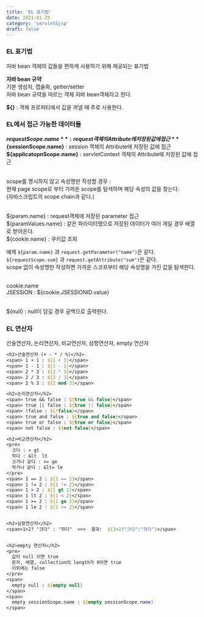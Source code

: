 ```yaml
---
title: 'EL 표기법'
date: 2021-01-25
category: 'servlet&jsp'
draft: false
---
```





### EL 표기법
자바 bean 객체의 값들을 편하게 사용하기 위해 제공되는 표기법  

**자바 bean 규약**  
기본 생성자, 캡슐화, getter/setter  
자바 bean 규약을 따르는 객체 자바 bean객체라고 한다.  

**${}** : 객체 프로퍼티에서 값을 꺼낼 때 주로 사용한다.  


### EL에서 접근 가능한 데이터들

**${requestScope.name}** : request 객체의 Attribute에 저장된 값에 접근  
**${sessionScope.name}** : session 객체의 Attribute에 저장된 값에 접근  
**${applicatopnScope.name}** : servletContext 객체의 Attribute에 저장된 값에 접근  
<br>


scope를 명시하지 않고 속성명만 작성할 경우 :  
현재 page scope로 부터 가까운 scope를 탐색하며 해당 속성의 값을 찾는다.  
(자바스크립트의 scope chain과 같다.)  
<br>


${param.name} : request객체에 저장된 parameter 접근  
${paramValues.name} : 같은 파라미터명으로 저장된 데이터가 여러 개일 경우 배열로 받아온다.  
${cookie.name} : 쿠키값 조회   



예제
`${param.name}` 과 `request.getParameter("name")`은 같다.  
`${requestScope.sum}` 과 `request.getAttribute("sum")`은 같다.  
scope 없이 속성명만 작성하면 가까운 스코프부터 해당 속성명을 가진 값을 탐색한다.  
<br>

cookie.name   
JSESSION : ${cookie.JSESSIONID.value}   
<br>


${null} : null이 담길 경우 공백으로 출력한다.  



### EL 연산자
산술연산자, 논리연산자, 비교연산자, 삼항연산자, empty 연산자   

```jsp
<h2>산술연산자 (+ - * / %)</h2>
<span> 1 + 1 : ${1 + 1}</span>
<span> 1 - 1 : ${1 - 1}</span>
<span> 2 * 3 : ${2 * 3}</span>
<span> 2 / 3 : ${2 / 3}</span>
<span> 2 % 3 : ${2 mod 3}</span>

<h2>논리연산자</h2>
<span> true && false : ${true && false}</span>
<span> true || false : ${true || false}</span>
<span> !false : ${!false}</span>
<span> true and false : ${true and false}</span>
<span> true or false : ${true or false}</span>
<span> not false : ${not false}</span>

<h2>비교연산자</h2>
<pre>
  크다 : > gt
  작다 : &lt  lt
  크거나 같다 : >= ge
  작거나 같다 : &lt= le
</pre>
<span> 1 == 2 : ${1 == 2}</span>
<span> 1 != 2 : ${1 != 2}</span>
<span> 1 > 2 : ${1 gt 2}</span>
<span> 1 lt 2 : ${1 < 2}</span>
<span> 1 >= 2 : ${1 ge 2}</span>
<span> 1 le 2 : ${1 <= 2}</span>


<h2>삼항연산자</h2>
<span>1>2? "크다" : "작다"  >>>  결과:  ${1>2?"크다":"작다"}</span>


<h2>empty 연산자</h2>
<pre>
  값이 null 이면 true
  문자, 배열, collection의 length가 0이면 true
  이외에는 false
</pre>
<span>
  empty null : ${empty null}
</span>
<span>
  empty sessionScope.name : ${empty sessionScope.name}
</span>

```




